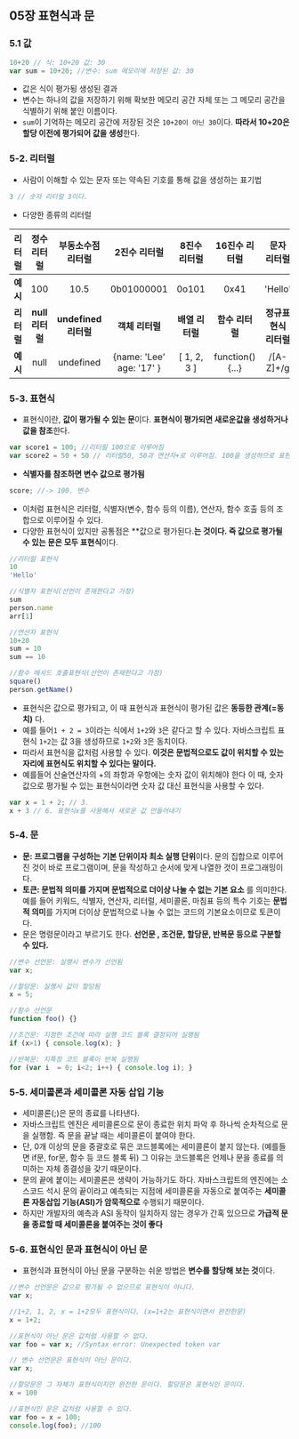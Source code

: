 ## 05장 표현식과 문
### 5.1 값
```js
10+20 // 식: 10+20 값: 30
var sum = 10+20; //변수: sum 메모리에 저장된 값: 30
```
- 값은 식이 평가됭 생성된 결과
- 변수는 하나의 값을 저장하기 위해 확보한 메모리 공간 자체 또는 그 메모리 공간을 식별하기 위해 붙인 이름이다.
- `sum`이 기억하는 메모리 공간에 저장된 것은 `10+20이 아닌 30`이다. **따라서 10+20은 할당 이전에 평가되어 값을 생성**한다.

### 5-2. 리터럴
- 사람이 이해할 수 있는 문자 또는 약속된 기호를 통해 값을 생성하는 표기법
```js
3 // 숫자 리터럴 3이다.
```
- 다양한 종류의 리터럴

|리터럴|정수리터럴|부동소수점 리터럴|2진수 리터럴|8진수 리터럴|16진수 리터럴|문자 리터럴|불리언 리터럴|
|:---:|:---:|:---:|:---:|:---:|:---:|:---:|:---:|
|**예시**|100|10.5|0b01000001|0o101|0x41|'Hello'|true false|
|**리터럴**|**null 리터럴**|**undefined 리터럴**|**객체 리터럴**|**배열 리터럴**|**함수 리터럴**|**정규표현식 리터럴**| |
|**예시**|null|undefined|{name: 'Lee' age: '17' }|[ 1, 2, 3 ]|function(){...}|/[A-Z]+/g| |

### 5-3. 표현식
- 표현식이란, **값이 평가될 수 있는 문**이다. **표현식이 평가되면 새로운값을 생성하거나 값을 참조**한다.
```js
var score1 = 100; //리터럴 100으로 이루어짐
var score2 = 50 + 50 // 리터럴50, 50과 연산자+로 이루어짐. 100을 생성하므로 표현식이다.
```

- **식별자를 참조하면 변수 값으로 평가됨**
```js
score; //-> 100. 변수 
```
- 이처럼 표현식은 리터럴, 식별자(변수, 함수 등의 이름), 연산자, 함수 호출 등의 조합으로 이루어질 수 있다.
- 다양한 표현식이 있지만 공통점은 **값으로 평가된다.**는 것이다. 즉 값으로 평가될 수 있는 문은 모두 표현식**이다.

```js
//리터럴 표현식
10
'Hello'

//식별자 표현식(선언이 존재한다고 가정)
sum
person.name
arr[1]

//연산자 표현식
10+20
sum = 10
sum == 10

//함수 메서드 호출표현식(선언이 존재한다고 가정)
square()
person.getName()
```

- 표현식은 값으로 평가되고, 이 때 표현식과 표현식이 평가된 값은 **동등한 관계(=동치)** 다.
- 예를 들어`1 + 2 = 3`이라는 식에서 `1+2`와 `3`은 같다고 할 수 있다. 자바스크립트 표현식 `1+2`는 값 3을 생성하므로 `1+2`와 `3`은 동치이다.
- 따라서 표현식을 값처럼 사용할 수 있다. **이것은 문법적으로도 값이 위치할 수 있는 자리에 표현식도 위치할 수 있다는 말이다.**
- 예를들어 산술연산자의 +의 좌항과 우항에는 숫자 값이 위치해야 한다 이 때, 숫자 값으로 평가될 수 있는 표현식이라면 숫자 값 대신 표현식을 사용할 수 있다.
```js
var x = 1 + 2; // 3.
x + 3 // 6. 표현식x를 사용해서 새로운 값 만들어내기
```

### 5-4. 문
- **문: 프로그램을 구성하는 기본 단위이자 최소 실행 단위**이다. 문의 집합으로 이루어진 것이 바로 프로그램이며, 문을 작성하고 순서에 맞게 나열한 것이 프로그래밍이다.
- **토큰: 문법적 의미를 가지며 문법적으로 더이상 나눌 수 없는 기본 요소** 를 의미한다. 예를 들어 키워드, 식별자, 연산자, 리터럴, 세미콜론, 마침표 등의 특수 기호는 **문법적 의미**를 가지며 더이상 문법적으로 나눌 수 없는 코드의 기본요소이므로 토큰이다.
- 문은 명령문이라고 부르기도 한다. **선언문 , 조건문, 할당문, 반복문 등으로 구분할 수 있다.**
```js
//변수 선언문: 실행시 변수가 선언됨
var x;

//할당문: 실행시 값이 할당됨
x = 5;

//함수 선언문
function foo() {}

//조건문: 지정한 조건에 따라 실행 코드 블록 결정되어 실행됨
if (x>1) { console.log(x); }

//반복문: 지특정 코드 블록이 반복 실행됨
for (var i  = 0; i<2; i++) { console.log i); }
```

### 5-5. 세미콜론과 세미콜론 자동 삽입 기능
- 세미콜론(;)은 문의 종료를 나타낸다.
- 자바스크립트 엔진은 세미콜론으로 문이 종료한 위치 파악 후 하나씩 순차적으로 문을 실행함. 즉 문을 끝날 때는 세미콜론이 붙여야 한다.
- 단, 0개 이상의 문을  중괄호로 묶은 코드블록에는 세미콜론이 붙지 않는다. (예를들면 if문, for문, 함수 등 코드 블록 뒤) 그 이유는 코드블록은 언제나 문을 종료를 의미하는 자체 종결성을 갖기 때문이다.
- 문의 끝에 붙이는 세미콜론은 생략이 가능하기도 하다. 자바스크립트의 엔진에는 소스코드 석시 문의 끝이라고 예측되는 지점에 세미콜론을 자동으로 붙여주는 **세미콜론 자동삽입 기능(ASI)가 암묵적으로** 수행되기 때문이다.
- 하지만 개발자의 예측과 ASI 동작이 일치하지 않는 경우가 간혹 있으므로 **가급적 문을 종료할 때 세미콜론을 붙여주는 것이 좋다**

### 5-6. 표현식인 문과 표현식이 아닌 문
- 표현식과 표현식이 아닌 문을 구분하는 쉬운 방법은 **변수를 할당해 보는 것**이다.
```js
//변수 선언문은 값으로 평가될 수 없으므로 표현식이 아니다.
var x;

//1+2, 1, 2, x = 1+2모두 표현식이다. (x=1+2는 표현식이면서 완전한문)
x = 1+2;

//표현식이 아닌 문은 값처럼 사용할 수 없다.
var foo = var x; //Syntax error: Unexpected token var

// 변수 선언문은 표현식이 아닌 문이다.
var x;

//할당문은 그 자체가 표현식이지만 완전한 문이다. 할당문은 표현식인 문이다.
x = 100

//표현식인 문은 값처럼 사용할 수 있다.
var foo = x = 100;
console.log(foo); //100
```

